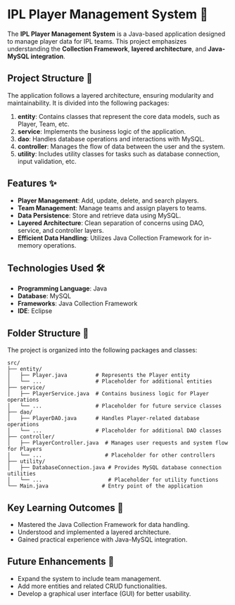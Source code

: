# IPL Player Management System 🏏

The **IPL Player Management System** is a Java-based application designed to manage player data for IPL teams. This project emphasizes understanding the **Collection Framework**, **layered architecture**, and **Java-MySQL integration**.

## Project Structure 🔧

The application follows a layered architecture, ensuring modularity and maintainability. It is divided into the following packages:

1. **entity**: Contains classes that represent the core data models, such as Player, Team, etc.
2. **service**: Implements the business logic of the application.
3. **dao**: Handles database operations and interactions with MySQL.
4. **controller**: Manages the flow of data between the user and the system.
5. **utility**: Includes utility classes for tasks such as database connection, input validation, etc.


## Features ✨

- **Player Management**: Add, update, delete, and search players.
- **Team Management**: Manage teams and assign players to teams.
- **Data Persistence**: Store and retrieve data using MySQL.
- **Layered Architecture**: Clean separation of concerns using DAO, service, and controller layers.
- **Efficient Data Handling**: Utilizes Java Collection Framework for in-memory operations.


## Technologies Used  🛠️

- **Programming Language**: Java
- **Database**: MySQL
- **Frameworks**: Java Collection Framework
- **IDE**: Eclipse 


## Folder Structure 📁

The project is organized into the following packages and classes:

```plaintext
src/
├── entity/
│   ├── Player.java         # Represents the Player entity
│   └── ...                 # Placeholder for additional entities
├── service/
│   ├── PlayerService.java  # Contains business logic for Player operations
│   └── ...                 # Placeholder for future service classes
├── dao/
│   ├── PlayerDAO.java      # Handles Player-related database operations
│   └── ...                 # Placeholder for additional DAO classes
├── controller/
│   ├── PlayerController.java  # Manages user requests and system flow for Players
│   └── ...                    # Placeholder for other controllers
├── utility/
│   ├── DatabaseConnection.java # Provides MySQL database connection utilities
│   └── ...                     # Placeholder for utility functions
└── Main.java                 # Entry point of the application

```

## Key Learning Outcomes 🎯
- Mastered the Java Collection Framework for data handling.
- Understood and implemented a layered architecture.
- Gained practical experience with Java-MySQL integration.


## Future Enhancements 🚧
- Expand the system to include team management.
- Add more entities and related CRUD functionalities.
- Develop a graphical user interface (GUI) for better usability.
